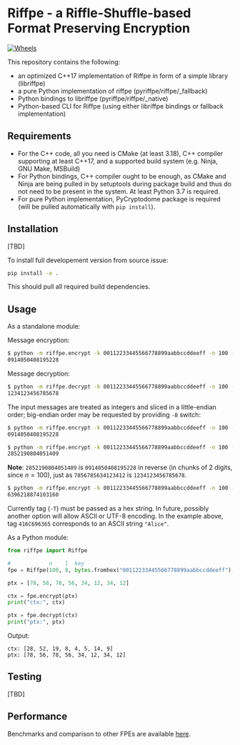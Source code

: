 # Riffpe - a Riffle-Shuffle-based Format Preserving Encryption

[![Wheels](https://github.com/filipzz/riffpe/actions/workflows/wheels.yml/badge.svg)](https://github.com/filipzz/riffpe/actions/workflows/wheels.yml)

This repository contains the following:
 * an optimized C++17 implementation of Riffpe in form of a simple library (libriffpe)
 * a pure Python implementation of riffpe (pyriffpe/riffpe/_fallback)
 * Python bindings to libriffpe (pyriffpe/riffpe/_native)
 * Python-based CLI for Riffpe (using either libriffpe bindings or fallback implementation)


## Requirements

 * For the C++ code, all you need is CMake (at least 3.18), C++ compiler supporting at least C++17, and a supported build system (e.g. Ninja, GNU Make, MSBuild)
 * For Python bindings, C++ compiler ought to be enough, as CMake and Ninja are being pulled in by setuptools during package build and thus do not need to be present in the system. At least Python 3.7 is required.
 * For pure Python implementation, PyCryptodome package is required (will be pulled automatically with `pip install`).

## Installation

[TBD]

To install full developement version from source issue:

```bash
pip install -e .
```

This should pull all required build dependencies.

## Usage

As a standalone module:

Message encryption:

```bash
$ python -m riffpe.encrypt -k 00112233445566778899aabbccddeeff -n 100 -l 8 1234123456785678
0914050408195228
```

Message decryption:

```bash
$ python -m riffpe.decrypt -k 00112233445566778899aabbccddeeff -n 100 -l 8 0914050408195228
1234123456785678
```

The input messages are treated as integers and sliced in a little-endian order; big-endian order
may be requested by providing `-B` switch:

```bash
$ python -m riffpe.encrypt -k 00112233445566778899aabbccddeeff -n 100 -l 8 1234123456785678
0914050408195228

$ python -m riffpe.encrypt -k 00112233445566778899aabbccddeeff -n 100 -l 8 7856785634123412 -B
2852190804051409
```

**Note**: `2852190804051409` is `0914050408195228` in reverse (in chunks of 2 digits, since $n=100$), just as `7856785634123412` is `1234123456785678`.

```bash
$ python -m riffpe.encrypt -k 00112233445566778899aabbccddeeff -n 100 -l 8 7766554433221100 -t 416C696365
6396218874103160
```

Currently tag (`-T`) must be passed as a hex string.
In future, possibly another option will allow ASCII or UTF-8 encoding.
In the example above, tag `416C696365` corresponds to an ASCII string `"Alice"`.


As a Python module:

```python
from riffpe import Riffpe

#            n    l  key                                                tag
fpe = Riffpe(100, 8, bytes.fromhex("00112233445566778899aabbccddeeff"), b'')

ptx = [78, 56, 78, 56, 34, 12, 34, 12]

ctx = fpe.encrypt(ptx)
print("ctx:", ctx)

ptx = fpe.decrypt(ctx)
print("ptx:", ptx)
```

Output:
```
ctx: [28, 52, 19, 8, 4, 5, 14, 9]
ptx: [78, 56, 78, 56, 34, 12, 34, 12]
```

## Testing

[TBD]

## Performance

Benchmarks and comparison to other FPEs are available [here](Benchmark.md).
